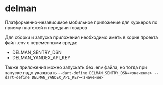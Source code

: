 # delman

Платформенно-независимое мобильное приложение для курьеров по приему платежей и передачи товаров

Для сборки и запуска приложения необходимо иметь в корне проекта файл .env с переменными среды:

* DELMAN_SENTRY_DSN
* DELMAN_YANDEX_API_KEY

Также приложения можно запускать без .env файла, но тогда при запуске надо указывать
`--dart-define DELMAN_SENTRY_DSN=<значение> --dart-define DELMAN_YANDEX_API_KEY=<значение>`
